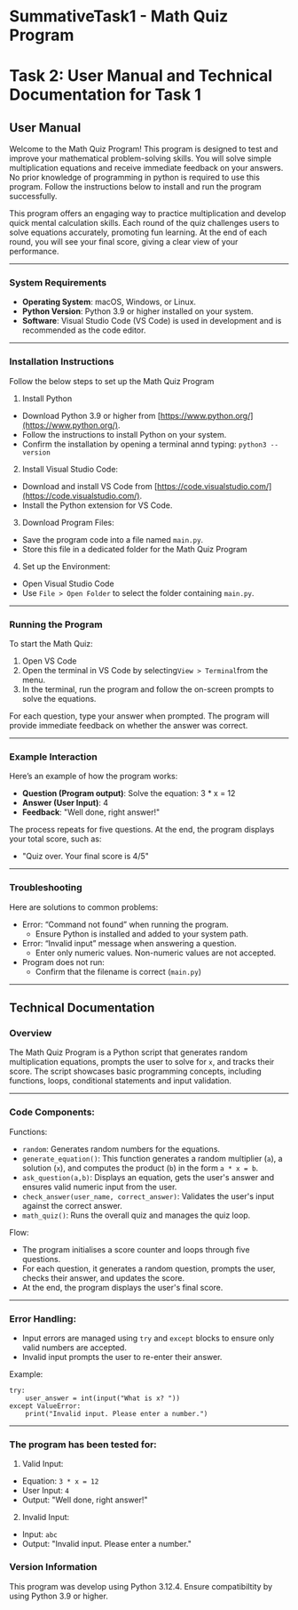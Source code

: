 # SummativeTask1 - Math Quiz Program

# Task 2: User Manual and Technical Documentation for Task 1

## **User Manual**

Welcome to the Math Quiz Program! This program is designed to test and improve your mathematical problem-solving skills. You will solve simple multiplication equations and receive immediate feedback on your answers. No prior knowledge of programming in python is required to use this program. Follow the instructions below to install and run the program successfully.

This program offers an engaging way to practice multiplication and develop quick mental calculation skills. Each round of the quiz challenges users to solve equations accurately, promoting fun learning. At the end of each round, you will see your final score, giving a clear view of your performance.

---
### System Requirements
- **Operating System**: macOS, Windows, or Linux.
- **Python Version**: Python 3.9 or higher installed on your system.
- **Software**: Visual Studio Code (VS Code) is used in development and is recommended as the code editor.

---
### Installation Instructions
Follow the below steps to set up the Math Quiz Program
1. Install Python
  - Download Python 3.9 or higher from [https://www.python.org/](https://www.python.org/).
  - Follow the instructions to install Python on your system.
  - Confirm the installation by opening a terminal annd typing:
  ```python3 --version```

2. Install Visual Studio Code:
  - Download and install VS Code from [https://code.visualstudio.com/](https://code.visualstudio.com/).
  - Install the Python extension for VS Code.

3. Download Program Files:
  - Save the program code into a file named `main.py`.
  - Store this file in a dedicated folder for the Math Quiz Program

4. Set up the Environment:
  - Open Visual Studio Code
  - Use `File > Open Folder` to select the folder containing `main.py`.

---
### Running the Program
To start the Math Quiz:
  1. Open VS Code
  2. Open the terminal in VS Code by selecting`View > Terminal`from the menu.
  3. In the terminal, run the program and follow the on-screen prompts to solve the equations.

For each question, type your answer when prompted. The program will provide immediate feedback on whether the answer was correct.

---
### Example Interaction
Here’s an example of how the program works:
- **Question (Program output)**: Solve the equation: 3 * x = 12
- **Answer (User Input)**: 4
- **Feedback**: "Well done, right answer!"

The process repeats for five questions. At the end, the program displays your total score, such as:
- "Quiz over. Your final score is 4/5"
---
### Troubleshooting
Here are solutions to common problems:
- Error: “Command not found” when running the program.
  - Ensure Python is installed and added to your system path.
- Error: “Invalid input” message when answering a question.
  - Enter only numeric values. Non-numeric values are not accepted.
- Program does not run:
  - Confirm that the filename is correct (`main.py`)
---
## Technical Documentation
### Overview
The Math Quiz Program is a Python script that generates random multiplication equations, prompts the user to solve for `x`, and tracks their score. The script showcases basic programming concepts, including functions, loops, conditional statements and input validation.

---
### Code Components:
Functions:
- `random`: Generates random numbers for the equations.
- `generate_equation()`: This function generates a random multiplier (`a`), a solution (`x`), and computes the product (`b`) in the form `a * x = b`.
- `ask_question(a,b)`: Displays an equation, gets the user's answer and ensures valid numeric input from the user.
- `check_answer(user_name, correct_answer)`: Validates the user's input against the correct answer.
- `math_quiz()`: Runs the overall quiz and manages the quiz loop.

Flow:
- The program initialises a score counter and loops through five questions.
- For each question, it generates a random question, prompts the user, checks their answer, and updates the score.
- At the end, the program displays the user's final score.

---
### Error Handling:
- Input errors are managed using `try` and `except` blocks to ensure only valid numbers are accepted.
- Invalid input prompts the user to re-enter their answer.

Example:
```
try:
    user_answer = int(input("What is x? "))
except ValueError:
    print("Invalid input. Please enter a number.")
```
---
### The program has been tested for:

1. Valid Input:
- Equation: `3 * x = 12`
- User Input: `4`
- Output: "Well done, right answer!"

2. Invalid Input:
- Input: `abc`
- Output: "Invalid input. Please enter a number."

### Version Information
This program was develop using Python 3.12.4. Ensure compatibiltity by using Python 3.9 or higher.
